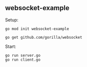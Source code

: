 ## websocket-example

Setup:

```
go mod init websocket-example

go get github.com/gorilla/websocket
```

Start:

```
go run server.go
go run client.go
```
